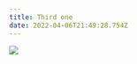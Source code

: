 ```yaml
---
title: Third one
date: 2022-04-06T21:49:28.754Z
---
```

![](/images/uploads/c5b60426-b608-41bf-bdb7-30cecb375e5b.jpeg)